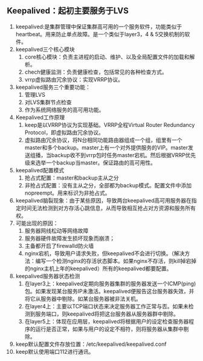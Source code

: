 ## Keepalived：起初主要服务于LVS
1. keepalived:是集群管理中保证集群高可用的一个服务软件，功能类似于heartbeat。用来防止单点故障。是一个类似于layer3，4 & 5交换机制的软件。
2. keepalived三个核心模块
   1. core核心模块：负责主进程的启动、维护、以及全局配置文件的加载和解析。
   2. chech健康监测：负责健康检查，包括常见的各种检查方式。
   3. vrrp虚拟路由冗余协议：实现VRRP协议。
3. keepalived服务三个重要功能：
   1. 管理LVS
   2. 对LVS集群节点检查
   3. 作为系统网络服务的高可用功能。
4. Keepalived工作原理
   1. keep是以VRRP协议为实现基础。VRRP全程Virtual Router Redundancy Protocol，即虚拟路由冗余协议。
   2. 虚拟路由冗余协议，将N台相同功能路由器组成一个组，组里有一个master和多个backup。master上有一个对外提供服务的VIP。master发送组播，当backup收不到vrrp包时任务master宕机。然后根据VRRP优先级来选举一个backup当master。保证路由的高可用性。
5. keepalived配置模式
   1. 抢占式配置：master和backup主从之分
   2. 非抢占式配置：没有主从之分，全部都为backup模式。配置文件中添加nopreempt。用来标识为非抢占式。
6. keepalived脑裂现象：由于某些原因，导致两台keepalived高可用服务器在指定时间无法检测到对方存活心跳信息，从而导致相互抢占对方资源和服务所有权。
7. 可能出现的原因：
   1. 服务器网线松动等网络故障
   2. 服务器硬件故障发生损坏现象而崩溃；
   3. 主备都开启了firewalld防火墙
   4. nginx宕机，导致用户请求失败，但keepalived不会进行切换。（解决方法：编写一个检测nginx的存活状态脚本。如果nginx不存活，则kill掉宕掉的nginx主机上年的keepalived）所有的keepalived都要配置。
8. keepalived服务器状态检测
   1. 在layer3上：keepalived定期向服务器集群的服务器发送一个ICMP(ping)包。如果发现某台服务IP未激活。keepalived便报告这台服务器失效，并将它从服务器中剔除。如某台服务器被非法关机。
   2. 在layer4上：主要以TCP端口状态来决定服务器工作正常与否。如果未检测到服务端口，则keepalived将把这台服务器从服务器群中剔除。
   3. 在layer5上：体现在应用层，keepalived将根据用户的设定检查服务器程序的运行是否正常，如果与用户的设定不相符，则将服务器从集群中剔除。
9. keep默认配置文件存放位置：/etc/keepalived/keepalived.conf
10. keep默认使用端口112进行通讯。
